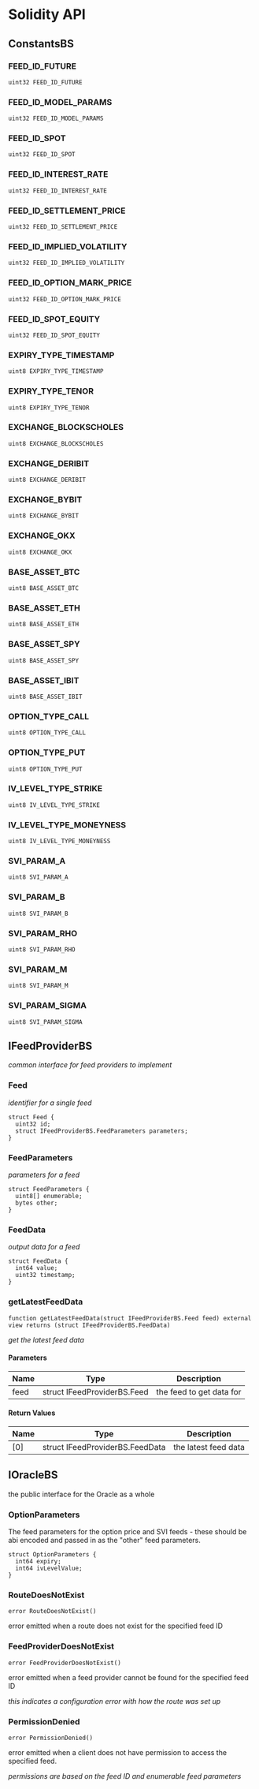 # Solidity API

## ConstantsBS

### FEED_ID_FUTURE

```solidity
uint32 FEED_ID_FUTURE
```

### FEED_ID_MODEL_PARAMS

```solidity
uint32 FEED_ID_MODEL_PARAMS
```

### FEED_ID_SPOT

```solidity
uint32 FEED_ID_SPOT
```

### FEED_ID_INTEREST_RATE

```solidity
uint32 FEED_ID_INTEREST_RATE
```

### FEED_ID_SETTLEMENT_PRICE

```solidity
uint32 FEED_ID_SETTLEMENT_PRICE
```

### FEED_ID_IMPLIED_VOLATILITY

```solidity
uint32 FEED_ID_IMPLIED_VOLATILITY
```

### FEED_ID_OPTION_MARK_PRICE

```solidity
uint32 FEED_ID_OPTION_MARK_PRICE
```

### FEED_ID_SPOT_EQUITY

```solidity
uint32 FEED_ID_SPOT_EQUITY
```

### EXPIRY_TYPE_TIMESTAMP

```solidity
uint8 EXPIRY_TYPE_TIMESTAMP
```

### EXPIRY_TYPE_TENOR

```solidity
uint8 EXPIRY_TYPE_TENOR
```

### EXCHANGE_BLOCKSCHOLES

```solidity
uint8 EXCHANGE_BLOCKSCHOLES
```

### EXCHANGE_DERIBIT

```solidity
uint8 EXCHANGE_DERIBIT
```

### EXCHANGE_BYBIT

```solidity
uint8 EXCHANGE_BYBIT
```

### EXCHANGE_OKX

```solidity
uint8 EXCHANGE_OKX
```

### BASE_ASSET_BTC

```solidity
uint8 BASE_ASSET_BTC
```

### BASE_ASSET_ETH

```solidity
uint8 BASE_ASSET_ETH
```

### BASE_ASSET_SPY

```solidity
uint8 BASE_ASSET_SPY
```

### BASE_ASSET_IBIT

```solidity
uint8 BASE_ASSET_IBIT
```

### OPTION_TYPE_CALL

```solidity
uint8 OPTION_TYPE_CALL
```

### OPTION_TYPE_PUT

```solidity
uint8 OPTION_TYPE_PUT
```

### IV_LEVEL_TYPE_STRIKE

```solidity
uint8 IV_LEVEL_TYPE_STRIKE
```

### IV_LEVEL_TYPE_MONEYNESS

```solidity
uint8 IV_LEVEL_TYPE_MONEYNESS
```

### SVI_PARAM_A

```solidity
uint8 SVI_PARAM_A
```

### SVI_PARAM_B

```solidity
uint8 SVI_PARAM_B
```

### SVI_PARAM_RHO

```solidity
uint8 SVI_PARAM_RHO
```

### SVI_PARAM_M

```solidity
uint8 SVI_PARAM_M
```

### SVI_PARAM_SIGMA

```solidity
uint8 SVI_PARAM_SIGMA
```

## IFeedProviderBS

_common interface for feed providers to implement_

### Feed

_identifier for a single feed_

```solidity
struct Feed {
  uint32 id;
  struct IFeedProviderBS.FeedParameters parameters;
}
```

### FeedParameters

_parameters for a feed_

```solidity
struct FeedParameters {
  uint8[] enumerable;
  bytes other;
}
```

### FeedData

_output data for a feed_

```solidity
struct FeedData {
  int64 value;
  uint32 timestamp;
}
```

### getLatestFeedData

```solidity
function getLatestFeedData(struct IFeedProviderBS.Feed feed) external view returns (struct IFeedProviderBS.FeedData)
```

_get the latest feed data_

#### Parameters

| Name | Type | Description |
| ---- | ---- | ----------- |
| feed | struct IFeedProviderBS.Feed | the feed to get data for |

#### Return Values

| Name | Type | Description |
| ---- | ---- | ----------- |
| [0] | struct IFeedProviderBS.FeedData | the latest feed data |

## IOracleBS

the public interface for the Oracle as a whole

### OptionParameters

The feed parameters for the option price and SVI feeds -
        these should be abi encoded and passed in as the "other"
        feed parameters.

```solidity
struct OptionParameters {
  int64 expiry;
  int64 ivLevelValue;
}
```

### RouteDoesNotExist

```solidity
error RouteDoesNotExist()
```

error emitted when a route does not exist for the specified
        feed ID

### FeedProviderDoesNotExist

```solidity
error FeedProviderDoesNotExist()
```

error emitted when a feed provider cannot be found for the
        specified feed ID

_this indicates a configuration error with how the route was set up_

### PermissionDenied

```solidity
error PermissionDenied()
```

error emitted when a client does not have permission to access
        the specified feed.

_permissions are based on the feed ID and enumerable feed parameters_

